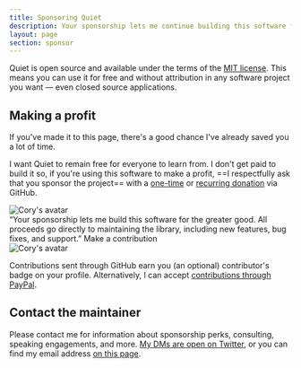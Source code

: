 ```yaml
---
title: Sponsoring Quiet
description: Your sponsorship lets me continue building this software for the greater good.
layout: page
section: sponsor
---
```


Quiet is open source and available under the terms of the [MIT license](https://www.tldrlegal.com/license/mit-license). This means you can use it for free and without attribution in any software project you want — even closed source applications.

## Making a profit

If you've made it to this page, there's a good chance I've already saved you a lot of time.

I want Quiet to remain free for everyone to learn from. I don't get paid to build it so, if you're using this software to make a profit, ==I respectfully ask that you sponsor the project== with a [one-time](https://github.com/sponsors/claviska?frequency=one-time) or [recurring donation](https://github.com/sponsors/claviska?frequency=recurring) via GitHub.

<div class="sponsorship-quote">
<div class="quote">
  <img 
    src="http://0.gravatar.com/avatar/bf1b3b95fd5b096a3592247c29667b33?s=512" 
    alt="Cory's avatar"
  >
  <div>
  “Your sponsorship lets me build this software for the greater good. All proceeds go directly to maintaining the library, including new features, bug fixes, and support.”
  <quiet-button variant="primary" href="https://github.com/sponsors/claviska" target="_blank">
    Make a contribution
  </quiet-button>
  </div>
  <img 
    src="/assets/images/public-sponsor.png" 
    alt="Cory's avatar"
  >
</div>
</div>

Contributions sent through GitHub earn you (an optional) contributor's badge on your profile. Alternatively, I can accept [contributions through PayPal](https://paypal.me/claviska).

## Contact the maintainer

Please contact me for information about sponsorship perks, consulting, speaking engagements, and more. [My DMs are open on Twitter](https://twitter.com/claviska), or you can find my email address [on this page](https://www.abeautifulsite.net/cv#contact).